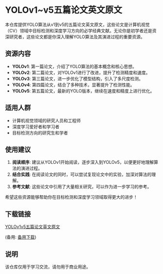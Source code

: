 # YOLOv1~v5五篇论文英文原文

本仓库提供YOLO算法从v1到v5的五篇论文英文原文，这些论文是计算机视觉（CV）领域中目标检测和深度学习方向的必学经典文献。无论你是初学者还是资深研究者，这些论文都是你深入理解YOLO算法及其演进过程的重要资源。

## 资源内容

- **YOLOv1**: 第一篇论文，介绍了YOLO算法的基本概念和核心思想。
- **YOLOv2**: 第二篇论文，对YOLOv1进行了改进，提升了检测精度和速度。
- **YOLOv3**: 第三篇论文，进一步优化了模型结构，引入了多尺度检测。
- **YOLOv4**: 第四篇论文，结合了多种技术，显著提升了检测性能。
- **YOLOv5**: 第五篇论文，最新的YOLO版本，继续在速度和精度上进行优化。

## 适用人群

- 计算机视觉领域的研究人员和工程师
- 深度学习爱好者和学习者
- 目标检测方向的研究生和学者

## 使用建议

1. **阅读顺序**: 建议从YOLOv1开始阅读，逐步深入到YOLOv5，以便更好地理解算法的演进过程。
2. **结合实践**: 在阅读论文的同时，可以尝试复现论文中的实验，加深对算法的理解。
3. **参考文献**: 这些论文中引用了大量相关研究，可以作为进一步学习的参考。

希望这些资源能够帮助你在目标检测和深度学习领域取得更大的进步！

## 下载链接
[YOLOv1v5五篇论文英文原文](https://pan.quark.cn/s/3fb7a0637362) 

(备用: [备用下载](https://pan.baidu.com/s/1SqjTkasqFw2nUmq4rXToFw?pwd=1234))

## 说明

该仓库仅用于学习交流，请勿用于商业用途。

